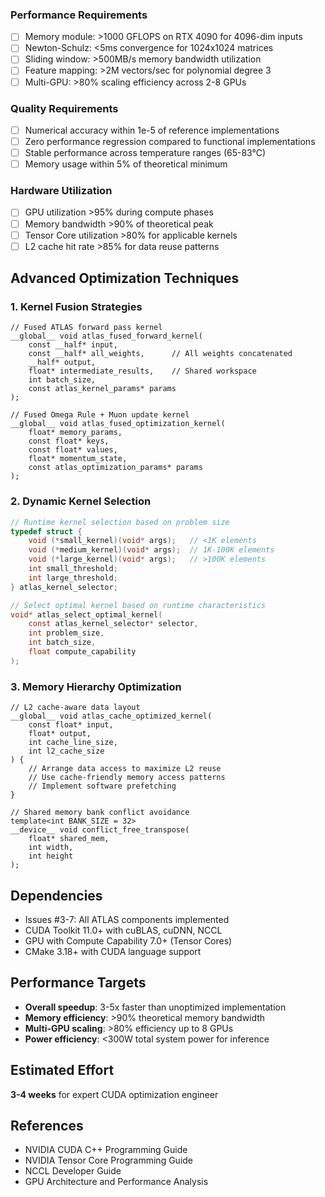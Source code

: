 ### Performance Requirements
- [ ] Memory module: >1000 GFLOPS on RTX 4090 for 4096-dim inputs
- [ ] Newton-Schulz: <5ms convergence for 1024x1024 matrices
- [ ] Sliding window: >500MB/s memory bandwidth utilization
- [ ] Feature mapping: >2M vectors/sec for polynomial degree 3
- [ ] Multi-GPU: >80% scaling efficiency across 2-8 GPUs

### Quality Requirements
- [ ] Numerical accuracy within 1e-5 of reference implementations
- [ ] Zero performance regression compared to functional implementations
- [ ] Stable performance across temperature ranges (65-83°C)
- [ ] Memory usage within 5% of theoretical minimum

### Hardware Utilization
- [ ] GPU utilization >95% during compute phases
- [ ] Memory bandwidth >90% of theoretical peak
- [ ] Tensor Core utilization >80% for applicable kernels
- [ ] L2 cache hit rate >85% for data reuse patterns

## Advanced Optimization Techniques

### 1. Kernel Fusion Strategies
```cuda
// Fused ATLAS forward pass kernel
__global__ void atlas_fused_forward_kernel(
    const __half* input,
    const __half* all_weights,      // All weights concatenated
    __half* output,
    float* intermediate_results,    // Shared workspace
    int batch_size,
    const atlas_kernel_params* params
);

// Fused Omega Rule + Muon update kernel
__global__ void atlas_fused_optimization_kernel(
    float* memory_params,
    const float* keys,
    const float* values,
    float* momentum_state,
    const atlas_optimization_params* params
);
```

### 2. Dynamic Kernel Selection
```c
// Runtime kernel selection based on problem size
typedef struct {
    void (*small_kernel)(void* args);   // <1K elements
    void (*medium_kernel)(void* args);  // 1K-100K elements  
    void (*large_kernel)(void* args);   // >100K elements
    int small_threshold;
    int large_threshold;
} atlas_kernel_selector;

// Select optimal kernel based on runtime characteristics
void* atlas_select_optimal_kernel(
    const atlas_kernel_selector* selector,
    int problem_size,
    int batch_size,
    float compute_capability
);
```

### 3. Memory Hierarchy Optimization
```cuda
// L2 cache-aware data layout
__global__ void atlas_cache_optimized_kernel(
    const float* input,
    float* output,
    int cache_line_size,
    int l2_cache_size
) {
    // Arrange data access to maximize L2 reuse
    // Use cache-friendly memory access patterns
    // Implement software prefetching
}

// Shared memory bank conflict avoidance
template<int BANK_SIZE = 32>
__device__ void conflict_free_transpose(
    float* shared_mem,
    int width,
    int height
);
```

## Dependencies
- Issues #3-7: All ATLAS components implemented
- CUDA Toolkit 11.0+ with cuBLAS, cuDNN, NCCL
- GPU with Compute Capability 7.0+ (Tensor Cores)
- CMake 3.18+ with CUDA language support

## Performance Targets
- **Overall speedup**: 3-5x faster than unoptimized implementation
- **Memory efficiency**: >90% theoretical memory bandwidth
- **Multi-GPU scaling**: >80% efficiency up to 8 GPUs
- **Power efficiency**: <300W total system power for inference

## Estimated Effort
**3-4 weeks** for expert CUDA optimization engineer

## References
- NVIDIA CUDA C++ Programming Guide
- NVIDIA Tensor Core Programming Guide  
- NCCL Developer Guide
- GPU Architecture and Performance Analysis
